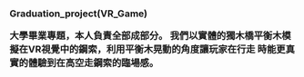 <h3>  Graduation_project(VR_Game)

大學畢業專題，本人負責全部成部分。
我們以實體的獨木橋平衡木模擬在VR視覺中的鋼索，利用平衡木晃動的角度讓玩家在行走
時能更真實的體驗到在高空走鋼索的臨場感。
